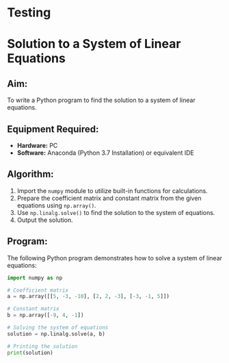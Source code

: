 # Testing
# Solution to a System of Linear Equations

## Aim:
To write a Python program to find the solution to a system of linear equations.

## Equipment Required:
- **Hardware:** PC
- **Software:** Anaconda (Python 3.7 Installation) or equivalent IDE

## Algorithm:
1. Import the `numpy` module to utilize built-in functions for calculations.
2. Prepare the coefficient matrix and constant matrix from the given equations using `np.array()`.
3. Use `np.linalg.solve()` to find the solution to the system of equations.
4. Output the solution.

## Program:
The following Python program demonstrates how to solve a system of linear equations:

```python
import numpy as np

# Coefficient matrix
a = np.array([[5, -3, -10], [2, 2, -3], [-3, -1, 5]])

# Constant matrix
b = np.array([-9, 4, -1])

# Solving the system of equations
solution = np.linalg.solve(a, b)

# Printing the solution
print(solution)
